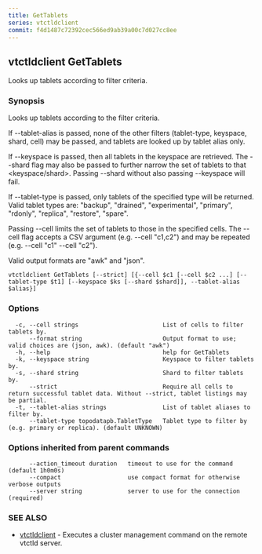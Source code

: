 ```yaml
---
title: GetTablets
series: vtctldclient
commit: f4d1487c72392cec566ed9ab39a00c7d027cc8ee
---
```

## vtctldclient GetTablets

Looks up tablets according to filter criteria.

### Synopsis

Looks up tablets according to the filter criteria.

If --tablet-alias is passed, none of the other filters (tablet-type, keyspace,
shard, cell) may be passed, and tablets are looked up by tablet alias only.

If --keyspace is passed, then all tablets in the keyspace are retrieved. The
--shard flag may also be passed to further narrow the set of tablets to that
<keyspace/shard>. Passing --shard without also passing --keyspace will fail.

If --tablet-type is passed, only tablets of the specified type will be
returned. Valid tablet types are:
"backup", "drained", "experimental", "primary", "rdonly", "replica", "restore", "spare".

Passing --cell limits the set of tablets to those in the specified cells. The
--cell flag accepts a CSV argument (e.g. --cell "c1,c2") and may be repeated
(e.g. --cell "c1" --cell "c2").

Valid output formats are "awk" and "json".

```
vtctldclient GetTablets [--strict] [{--cell $c1 [--cell $c2 ...] [--tablet-type $t1] [--keyspace $ks [--shard $shard]], --tablet-alias $alias}]
```

### Options

```
  -c, --cell strings                        List of cells to filter tablets by.
      --format string                       Output format to use; valid choices are (json, awk). (default "awk")
  -h, --help                                help for GetTablets
  -k, --keyspace string                     Keyspace to filter tablets by.
  -s, --shard string                        Shard to filter tablets by.
      --strict                              Require all cells to return successful tablet data. Without --strict, tablet listings may be partial.
  -t, --tablet-alias strings                List of tablet aliases to filter by.
      --tablet-type topodatapb.TabletType   Tablet type to filter by (e.g. primary or replica). (default UNKNOWN)
```

### Options inherited from parent commands

```
      --action_timeout duration   timeout to use for the command (default 1h0m0s)
      --compact                   use compact format for otherwise verbose outputs
      --server string             server to use for the connection (required)
```

### SEE ALSO

* [vtctldclient](../)	 - Executes a cluster management command on the remote vtctld server.

